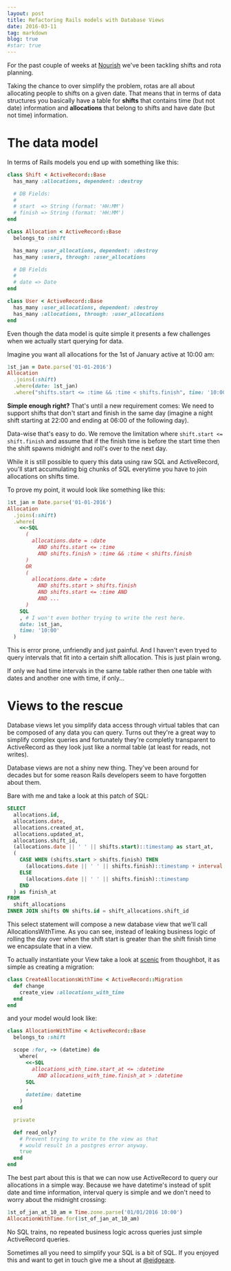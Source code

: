 ```yaml
---
layout: post
title: Refactoring Rails models with Database Views
date: 2016-03-11
tag: markdown
blog: true
#star: true
---
```


For the past couple of weeks at [Nourish](http://nourishcare.co.uk) we've been
tackling shifts and rota planning.

Taking the chance to over simplify the problem, rotas are all about allocating
people to shifts on a given date. That means that in terms of data structures you
basically have a table for **shifts** that contains time (but not date) information
and **allocations** that belong to shifts and have date (but not time)
information.

# The data model

In terms of Rails models you end up with something like this:

```ruby
class Shift < ActiveRecord::Base
  has_many :allocations, dependent: :destroy

  # DB Fields:
  #
  # start  => String (format: 'HH:MM')
  # finish => String (format: 'HH:MM')
end

class Allocation < ActiveRecord::Base
  belongs_to :shift

  has_many :user_allocations, dependent: :destroy
  has_many :users, through: :user_allocations

  # DB Fields
  #
  # date => Date
end

class User < ActiveRecord::Base
  has_many :user_allocations, dependent: :destroy
  has_many :allocations, through: :user_allocations
end
```

Even though the data model is quite simple it presents a few challenges when we
actually start querying for data.

Imagine you want all allocations for the 1st of January active at 10:00 am:

```ruby
1st_jan = Date.parse('01-01-2016')
Allocation
  .joins(:shift)
  .where(date: 1st_jan)
  .where("shifts.start <= :time && :time < shifts.finish", time: '10:00')
```

**Simple enough right?** That's until a new requirement comes: We need to
support shifts that don't start and finish in the same day (imagine a night
shift starting at 22:00 and ending at 06:00 of the following day).

Data-wise that's easy to do. We remove the limitation where ```shift.start <= shift.finish```
and assume that if the finish time is before the start time then the shift
spawns midnight and roll's over to the next day.

While it is still possible to query this data using raw SQL and ActiveRecord, you'll start
accumulating big chunks of SQL everytime you have to join allocations on shifts
time.

To prove my point, it would look like something like this:

```ruby
1st_jan = Date.parse('01-01-2016')
Allocation
  .joins(:shift)
  .where(
    <<-SQL
      (
        allocations.date = :date
          AND shifts.start <= :time
          AND shifts.finish > :time && :time < shifts.finish
      )
      OR
      (
        allocations.date = :date
          AND shifts.start > shifts.finish
          AND shifts.start <= :time AND
          AND ...
      )
    SQL
    , # I won't even bother trying to write the rest here.
    date: 1st_jan,
    time: '10:00'
  )
```

This is error prone, unfriendly and just painful. And I haven't even tryed to
query intervals that fit into a certain shift allocation. This is just plain
wrong.

If only we had time intervals in the same table rather then one table with dates
and another one with time, if only...

# Views to the rescue

Database views let you simplify data access through virtual tables that can be
composed of any data you can query. Turns out they're a great way to simplify
complex queries and fortunately they're completly transparent to ActiveRecord as
they look just like a normal table (at least for reads, not writes).

Database views are not a shiny new thing. They've been around for decades but
for some reason Rails developers seem to have forgotten about them.

Bare with me and take a look at this patch of SQL:

```SQL
SELECT
  allocations.id,
  allocations.date,
  allocations.created_at,
  allocations.updated_at,
  allocations.shift_id,
  (allocations.date || ' ' || shifts.start)::timestamp as start_at,
  (
    CASE WHEN (shifts.start > shifts.finish) THEN
      (allocations.date || ' ' || shifts.finish)::timestamp + interval '1' day
    ELSE
      (allocations.date || ' ' || shifts.finish)::timestamp
    END
  ) as finish_at
FROM
  shift_allocations
INNER JOIN shifts ON shifts.id = shift_allocations.shift_id
```

This select statement will compose a new database view that we'll call
AllocationsWithTime. As you can see, instead of leaking business logic of
rolling the day over when the shift start is greater than the shift finish time
we encapsulate that in a view.

To actually instantiate your View take a look at [scenic](https://github.com/thoughtbot/scenic)
from thoughbot, it as simple as creating a migration:

```ruby
class CreateAllocationsWithTime < ActiveRecord::Migration
  def change
    create_view :allocations_with_time
  end
end
```

and your model would look like:

```ruby
class AllocationWithTime < ActiveRecord::Base
  belongs_to :shift

  scope :for, -> (datetime) do
    where(
      <<-SQL
        allocations_with_time.start_at <= :datetime
          AND allocations_with_time.finish_at > :datetime
      SQL
      ,
      datetime: datetime
    )
  end

  private

  def read_only?
    # Prevent trying to write to the view as that
    # would result in a postgres error anyway.
    true
  end
end
```

The best part about this is that we can now use ActiveRecord to query our
allocations in a simple way. Because we have datetime's instead of split date
and time information, interval query is simple and we don't need to worry about
the midnight crossing:

```ruby
1st_of_jan_at_10_am = Time.zone.parse('01/01/2016 10:00')
AllocationWithTime.for(1st_of_jan_at_10_am)
```

No SQL trains, no repeated business logic across queries just simple
ActiveRecord queries.

Sometimes all you need to simplify your SQL is a bit of SQL. If you enjoyed this
and want to get in touch give me a shout at [@eidgeare](https://twitter.com/eidgeare).

